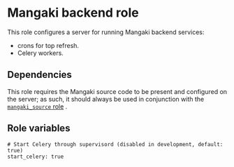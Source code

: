 # Mangaki backend role

This role configures a server for running Mangaki backend services:

- crons for top refresh.
- Celery workers.

## Dependencies

This role requires the Mangaki source code to be present and configured on the
server; as such, it should always be used in conjunction with the
[`mangaki_source` role](../mangaki_source/README.md) .

## Role variables

```
# Start Celery through supervisord (disabled in development, default: true)
start_celery: true
```
